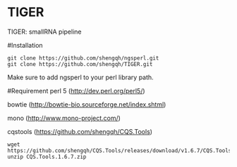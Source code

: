 # TIGER
TIGER: smallRNA pipeline

#Installation
```
git clone https://github.com/shengqh/ngsperl.git
git clone https://github.com/shengqh/TIGER.git
```

Make sure to add ngsperl to your perl library path.

#Requirement
perl 5 (http://dev.perl.org/perl5/)

bowtie (http://bowtie-bio.sourceforge.net/index.shtml)

mono (http://www.mono-project.com/)

cqstools (https://github.com/shengqh/CQS.Tools)
```
wget https://github.com/shengqh/CQS.Tools/releases/download/v1.6.7/CQS.Tools.1.6.7.zip
unzip CQS.Tools.1.6.7.zip
```


